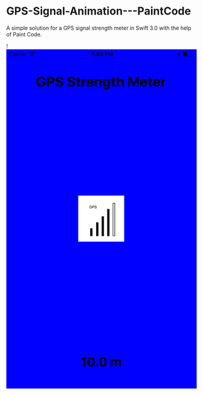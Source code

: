 # GPS-Signal-Animation---PaintCode

A simple solution for a GPS signal strength meter in Swift 3.0 with the help of Paint Code.

!![Screenshot](ScreenShot.png)
